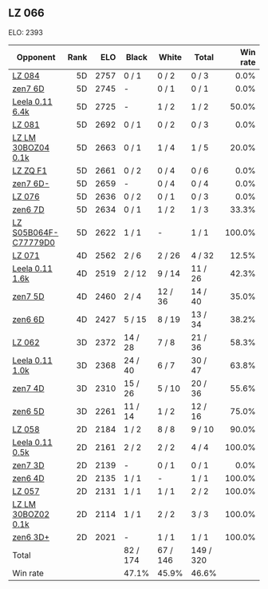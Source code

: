## LZ 066 ##

ELO: 2393

Opponent | Rank | ELO | Black | White | Total | Win rate
---------|-----:|----:|-------|-------|-------|-------:
[LZ 084](LZ%20084.md) | 5D | 2757 | 0 / 1 | 0 / 2 | 0 / 3 | 0.0%
[zen7 6D](zen7%206D.md) | 5D | 2745 | - | 0 / 1 | 0 / 1 | 0.0%
[Leela 0.11 6.4k](Leela%200.11%206.4k.md) | 5D | 2725 | - | 1 / 2 | 1 / 2 | 50.0%
[LZ 081](LZ%20081.md) | 5D | 2692 | 0 / 1 | 0 / 2 | 0 / 3 | 0.0%
[LZ LM 30BOZ04 0.1k](LZ%20LM%2030BOZ04%200.1k.md) | 5D | 2663 | 0 / 1 | 1 / 4 | 1 / 5 | 20.0%
[LZ ZQ F1](LZ%20ZQ%20F1.md) | 5D | 2661 | 0 / 2 | 0 / 4 | 0 / 6 | 0.0%
[zen7 6D-](zen7%206D-.md) | 5D | 2659 | - | 0 / 4 | 0 / 4 | 0.0%
[LZ 076](LZ%20076.md) | 5D | 2636 | 0 / 2 | 0 / 1 | 0 / 3 | 0.0%
[zen6 7D](zen6%207D.md) | 5D | 2634 | 0 / 1 | 1 / 2 | 1 / 3 | 33.3%
[LZ S05B064F-C77779D0](LZ%20S05B064F-C77779D0.md) | 5D | 2622 | 1 / 1 | - | 1 / 1 | 100.0%
[LZ 071](LZ%20071.md) | 4D | 2562 | 2 / 6 | 2 / 26 | 4 / 32 | 12.5%
[Leela 0.11 1.6k](Leela%200.11%201.6k.md) | 4D | 2519 | 2 / 12 | 9 / 14 | 11 / 26 | 42.3%
[zen7 5D](zen7%205D.md) | 4D | 2460 | 2 / 4 | 12 / 36 | 14 / 40 | 35.0%
[zen6 6D](zen6%206D.md) | 4D | 2427 | 5 / 15 | 8 / 19 | 13 / 34 | 38.2%
[LZ 062](LZ%20062.md) | 3D | 2372 | 14 / 28 | 7 / 8 | 21 / 36 | 58.3%
[Leela 0.11 1.0k](Leela%200.11%201.0k.md) | 3D | 2368 | 24 / 40 | 6 / 7 | 30 / 47 | 63.8%
[zen7 4D](zen7%204D.md) | 3D | 2310 | 15 / 26 | 5 / 10 | 20 / 36 | 55.6%
[zen6 5D](zen6%205D.md) | 3D | 2261 | 11 / 14 | 1 / 2 | 12 / 16 | 75.0%
[LZ 058](LZ%20058.md) | 2D | 2184 | 1 / 2 | 8 / 8 | 9 / 10 | 90.0%
[Leela 0.11 0.5k](Leela%200.11%200.5k.md) | 2D | 2161 | 2 / 2 | 2 / 2 | 4 / 4 | 100.0%
[zen7 3D](zen7%203D.md) | 2D | 2139 | - | 0 / 1 | 0 / 1 | 0.0%
[zen6 4D](zen6%204D.md) | 2D | 2135 | 1 / 1 | - | 1 / 1 | 100.0%
[LZ 057](LZ%20057.md) | 2D | 2131 | 1 / 1 | 1 / 1 | 2 / 2 | 100.0%
[LZ LM 30BOZ02 0.1k](LZ%20LM%2030BOZ02%200.1k.md) | 2D | 2114 | 1 / 1 | 2 / 2 | 3 / 3 | 100.0%
[zen6 3D+](zen6%203D+.md) | 2D | 2021 | - | 1 / 1 | 1 / 1 | 100.0%
Total | | | 82 / 174 | 67 / 146 | 149 / 320 | 
Win rate| | | 47.1% | 45.9% | 46.6% | 
